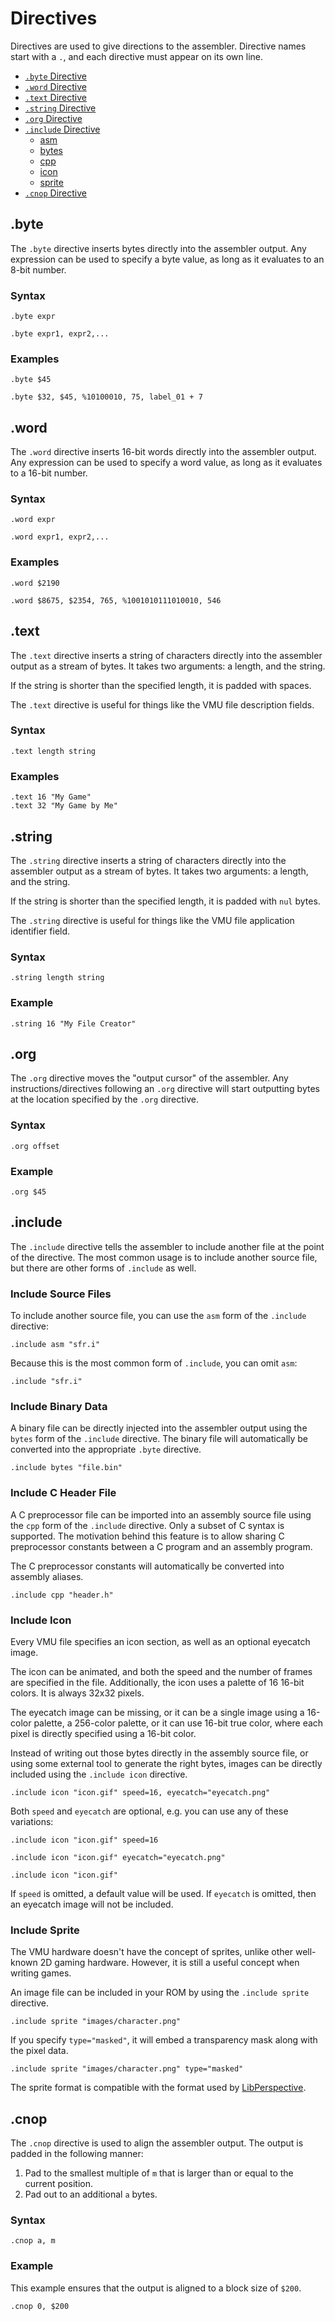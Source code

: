 
Directives
==========

Directives are used to give directions to the assembler. Directive
names start with a `.`, and each directive must appear on its own
line.

<!--ts-->
   * [`.byte` Directive](#byte)
   * [`.word` Directive](#word)
   * [`.text` Directive](#text)
   * [`.string` Directive](#string)
   * [`.org` Directive](#org)
   * [`.include` Directive](#include)
       * [asm](#include-source-files)
       * [bytes](#include-binary-data)
       * [cpp](#include-c-header-file)
       * [icon](#include-icon)
       * [sprite](#include-sprite)
   * [`.cnop` Directive](#cnop)
<!--te-->

.byte
-----

The `.byte` directive inserts bytes directly into the assembler
output. Any expression can be used to specify a byte value, as long as
it evaluates to an 8-bit number.

### Syntax

```
.byte expr
```

```
.byte expr1, expr2,...
```

### Examples

```
.byte $45
```

```
.byte $32, $45, %10100010, 75, label_01 + 7
```

.word
-----

The `.word` directive inserts 16-bit words directly into the assembler
output. Any expression can be used to specify a word value, as long as
it evaluates to a 16-bit number.


### Syntax

```
.word expr
```

```
.word expr1, expr2,...
```

### Examples

```
.word $2190
```

```
.word $8675, $2354, 765, %1001010111010010, 546
```

.text
-----

The `.text` directive inserts a string of characters directly into the
assembler output as a stream of bytes. It takes two arguments: a
length, and the string.

If the string is shorter than the specified length, it is padded with spaces.

The `.text` directive is useful for things like the VMU file description fields.

### Syntax

```
.text length string
```

### Examples

```
.text 16 "My Game"
.text 32 "My Game by Me"
```

.string
-----

The `.string` directive inserts a string of characters directly into the
assembler output as a stream of bytes. It takes two arguments: a
length, and the string.

If the string is shorter than the specified length, it is padded with `nul` bytes.

The `.string` directive is useful for things like the VMU file
application identifier field.

### Syntax

```
.string length string
```

### Example

```
.string 16 "My File Creator"
```

.org
----

The `.org` directive moves the "output cursor" of the assembler. Any
instructions/directives following an `.org` directive will start
outputting bytes at the location specified by the `.org` directive.

### Syntax

```
.org offset
```

### Example

```
.org $45
```

.include
--------

The `.include` directive tells the assembler to include another file
at the point of the directive. The most common usage is to include
another source file, but there are other forms of `.include` as well.

### Include Source Files

To include another source file, you can use the `asm` form of the
`.include` directive:

```
.include asm "sfr.i"
```

Because this is the most common form of `.include`, you can omit `asm`:

```
.include "sfr.i"
```

### Include Binary Data

A binary file can be directly injected into the assembler output using
the `bytes` form of the `.include` directive. The binary file will
automatically be converted into the appropriate `.byte` directive.

```
.include bytes "file.bin"
```

### Include C Header File

A C preprocessor file can be imported into an assembly source file
using the `cpp` form of the `.include` directive. Only a subset of C
syntax is supported. The motivation behind this feature is to allow
sharing C preprocessor constants between a C program and an assembly
program.

The C preprocessor constants will automatically be converted into
assembly aliases.

```
.include cpp "header.h"
```

### Include Icon

Every VMU file specifies an icon section, as well as an optional
eyecatch image.

The icon can be animated, and both the speed and the number of frames
are specified in the file. Additionally, the icon uses a palette of 16
16-bit colors. It is always 32x32 pixels.

The eyecatch image can be missing, or it can be a single image using a
16-color palette, a 256-color palette, or it can use 16-bit true
color, where each pixel is directly specified using a 16-bit color.

Instead of writing out those bytes directly in the assembly source
file, or using some external tool to generate the right bytes, images
can be directly included using the `.include icon` directive.

```
.include icon "icon.gif" speed=16, eyecatch="eyecatch.png"
```

Both `speed` and `eyecatch` are optional, e.g. you can use any of these variations:

```
.include icon "icon.gif" speed=16
```

```
.include icon "icon.gif" eyecatch="eyecatch.png"
```

```
.include icon "icon.gif"
```

If `speed` is omitted, a default value will be used. If `eyecatch` is
omitted, then an eyecatch image will not be included.

### Include Sprite

The VMU hardware doesn't have the concept of sprites, unlike other
well-known 2D gaming hardware. However, it is still a useful concept
when writing games.

An image file can be included in your ROM by using the
`.include sprite` directive.

```
.include sprite "images/character.png"
```

If you specify `type="masked"`, it will embed a transparency mask
along with the pixel data.

```
.include sprite "images/character.png" type="masked"
```

The sprite format is compatible with the format used by [LibPerspective](http://slum.online/dreamcast/).

.cnop
-----

The `.cnop` directive is used to align the assembler output. The
output is padded in the following manner:

1. Pad to the smallest multiple of `m` that is larger than or equal to the current position.
2. Pad out to an additional `a` bytes.

### Syntax

```
.cnop a, m
```

### Example

This example ensures that the output is aligned to a block size of `$200`.

```
.cnop 0, $200
```
